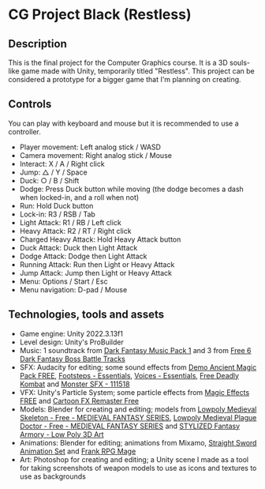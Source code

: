 # CG Project Black (Restless)

## Description

This is the final project for the Computer Graphics course. It is a 3D souls-like game made with Unity, temporarily titled "Restless".
This project can be considered a prototype for a bigger game that I'm planning on creating.

## Controls

You can play with keyboard and mouse but it is recommended to use a controller.

- Player movement: Left analog stick / WASD
- Camera movement: Right analog stick / Mouse
- Interact: X / A / Right click
- Jump: △ / Y / Space
- Duck: ○ / B / Shift
- Dodge: Press Duck button while moving (the dodge becomes a dash when locked-in, and a roll when not)
- Run: Hold Duck button
- Lock-in: R3 / RSB / Tab
- Light Attack: R1 / RB / Left click
- Heavy Attack: R2 / RT / Right click
- Charged Heavy Attack: Hold Heavy Attack button
- Duck Attack: Duck then Light Attack
- Dodge Attack: Dodge then Light Attack
- Running Attack: Run then Light or Heavy Attack
- Jump Attack: Jump then Light or Heavy Attack
- Menu: Options / Start / Esc
- Menu navigation: D-pad / Mouse

## Technologies, tools and assets

- Game engine: Unity 2022.3.13f1
- Level design: Unity's ProBuilder
- Music: 1 soundtrack from [Dark Fantasy Music Pack 1](https://assetstore.unity.com/packages/audio/ambient/fantasy/dark-fantasy-music-pack-1-121547) and 3 from [Free 6 Dark Fantasy Boss Battle Tracks](https://assetstore.unity.com/packages/audio/music/free-6-dark-fantasy-boss-battle-tracks-275561)
- SFX: Audacity for editing; some sound effects from [Demo Ancient Magic Pack FREE](https://assetstore.unity.com/packages/audio/sound-fx/weapons/demo-ancient-magic-pack-free-175093), [Footsteps - Essentials](https://assetstore.unity.com/packages/audio/sound-fx/foley/footsteps-essentials-189879), [Voices - Essentials](https://assetstore.unity.com/packages/audio/sound-fx/voices/voices-essentials-214441), [Free Deadly Kombat](https://assetstore.unity.com/packages/audio/sound-fx/free-deadly-kombat-228835) and [Monster SFX - 111518](https://assetstore.unity.com/packages/audio/sound-fx/monster-sfx-111518-132868)
- VFX: Unity's Particle System; some particle effects from [Magic Effects FREE](https://assetstore.unity.com/packages/vfx/particles/spells/magic-effects-free-247933) and [Cartoon FX Remaster Free](https://assetstore.unity.com/packages/vfx/particles/cartoon-fx-remaster-free-109565)
- Models: Blender for creating and editing; models from [Lowpoly Medieval Skeleton - Free - MEDIEVAL FANTASY SERIES](https://assetstore.unity.com/packages/3d/characters/humanoids/fantasy/lowpoly-medieval-skeleton-free-medieval-fantasy-series-181883), [Lowpoly Medieval Plague Doctor - Free - MEDIEVAL FANTASY SERIES](https://assetstore.unity.com/packages/3d/characters/humanoids/fantasy/lowpoly-medieval-plague-doctor-free-medieval-fantasy-series-176809) and [STYLIZED Fantasy Armory - Low Poly 3D Art](https://assetstore.unity.com/packages/3d/environments/fantasy/stylized-fantasy-armory-low-poly-3d-art-249203)
- Animations: Blender for editing; animations from Mixamo, [Straight Sword Animation Set](https://assetstore.unity.com/packages/3d/animations/straight-sword-animation-set-220752) and [Frank RPG Mage](https://assetstore.unity.com/packages/3d/animations/frank-rpg-mage-138889)
- Art: Photoshop for creating and editing; a Unity scene I made as a tool for taking screenshots of weapon models to use as icons and textures to use as backgrounds

